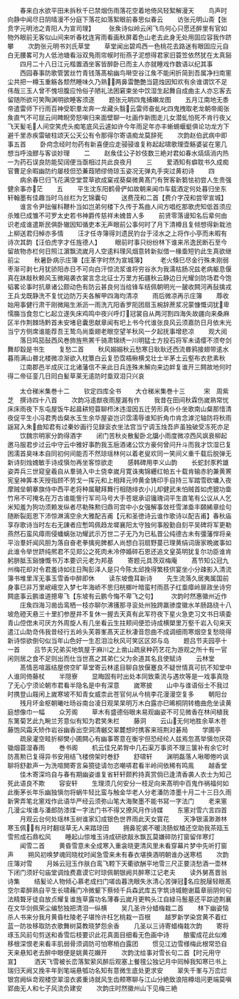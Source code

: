 <!-- { "loadSidebar": true } -->
　　春来白水欲平田未拆秋千已禁烟伤雨落花空着地倚风轻絮解漫天
　　鸟声时向静中闻尽日阴晴漫不分庭下落花如落絮眼前春思似春云
　　访张元明山斋【张贲字元明池之青阳人为宣司理】
　　张矦诗似岭云闲飞鸟何心只愿还醉里有官如物外眼前无客似山间来听春枕连宵雨看画秋屏着色山老去此身无处用固应容我作跻攀
　　次韵张元明书刘氏草堂
　　草堂闻出碧鸡西一色桃花去路迷有眼固应元自白无腰畧可为人低池塘看浴双鳬雨帘幙时衔燕子泥想得君家旧蓑笠依然犹在太真谿
　　四月二十八日江元楷置酒坐客皆醉卧已而主人亦就睡戏作数语以纪其事
　　西园春事防歌管罢丝竹青钱落髙榆幽鸟啭空谷江矦不能闲折简到吾属净扫南窻尘共把一樽玉重觞各颓然睡味久乃熟两鼻雷艶艶当筵烛因知欢有余谁谓饮不足伟哉三玉人曾不愧坦腹应怜俗子陋礼法困窘束坐中饮湿生起舞自成曲主人亦忘客去留随所欲可笑陶渊明欲睡客须逐
　　题张元眀四鬼捕嬾龙图
　　五月江南地无黍帝遣雷师下行雨百神受职羣龙奔一龙藏头翳云雷师奋虬叱四鬼拽取老龙朝帝阍张矦直气不可屈云间睥睨旁怒嗔归来面壁聊一吐画作新图走儿女潜虬怕死不肯行夜乂飞天髪毛人间空笑虎头痴笔底风云遽如许今年雨足年亦丰蜥蜴蝘蜓俱论功龙方下避千里赤疾雷破柱颂天公天公有令那得尔寄语痴龙莫辞死
　　次韵赵伯武病中即事五首
　　卧疴念经时勿药有新喜便应走骎骎谁复称起起啸歌理壶觞婆娑在窻几想当呼浊醪与客谈妙理
　　二
　　赵矦佳公子妙伎数三絶对君如春水熇熇消内热一为药石误良防能契阔便当亟相过共此良夜月
　　三
　　爱酒知有癖耽书久成痴官曹足余暇幽防约屡枝但恐蒹葭陋缪倚琼玉姿况无弹丸手突过黄初诗
　　四
　　病余春巳归飞花满空堂萱草欲成窠戎葵粲微黄髙门有贺客新篘怯初尝人生贵强健余事亦茫
　　五
　　平生沈东阳鹤骨俨如故朝来闻巾车载酒定何处暮归坐东轩翰墨有佳趣当时乌丝栏为乞锦囊句
　　送费茂和二首【费介字茂和尝宰宣城】
　　谁言令尹拙催科鞭朴当如岂弟何楼下久传于蒍曲人间方唱纥那歌虎知低首须应杀雉巳成雏不可罗太史若书神爵传慈祥未媿昔人多
　　前贤零落谩知名后辈何由识老成谁遣斯民俱卧辙因知循吏本无声眼前公事何时了月下清樽且复倾想得新栽池上柳送君归棹亦多情
　　汪才任寺簿得刘遗民钓台于泾水之上将作小亭而未暇有诗次其韵【汪伯虎字才任旌德人】
　　眼前时事只纷纷林下谁来吊逸民断石至今留故物赤栏何日照江濵飘流嵗月人空逺料理风烟意转新拟借一椽埀短钓此生真欲继前尘
　　秋暑卧病示庄簿【庄革字时然为宣城簿】
　　老火倏巳尽金行殊未刚弱枣渐可剥七月犹骄阳赤日不可向白汗惊流浆谁将穷谷氷为我濡枯肠况兹老病躯息偃真在牀敲秋赖风玉微飚袭衣裳言念北征士万里方拓疆秋云静边日光耀剑防场君今饱韬畧论事时抗章诸公颇动色有防云甚良何当给锋车结佩朝明光一皷收闗河再鼔擒戎王兵戈既静洗不复忧边防万夫各解甲四海均清凉
　　雨后微凉再示庄簿
　　蓐收始用事健行肃干刚微飚生淅沥一雨洗亢阳香罗阨团扇玉椀辞蔗浆况蒙慷慨词犹卑懦膓当食忽亡匕起立遂失床鸡鸣中夜兴呼灯冠裳自从两河割四海失故疆向来桑麻区半作荆棘场黔首未安堵皂囊思献章闻有圯上书今代谁张良风云须嘉防日月依末光当宁方侧席谁能荐吾王鸷鸟尚埀翅老眼空望羊秋风一夕起抚事增悲凉
　　观大阅
　　落日鸣笳鼔西风巻斾旌熊罴千骑肃锦绣一川明猛士方投石将军未请缨不须夸剑舞却縠是书生
　　复愁二首
　　秋风嫋嫋秋云愁寒日耿耿还西流昬鸦接翅带逺水暮雨满山昬北楼微凉渐欲入枕簟白云复恐霑梧楸横戈壮士半茅土云壑布衣悲素秋
　　江南郡邑半成灰江北诸藩信不来此日兵连殊未解向来边衅复谁开三闗故地何时得二帝征銮几日囘白髪草莱无逺防时埀双泪只兴哀






　　太仓稊米集巻十二
　　钦定四库全书
　　大仓稊米集巻十三　　　宋　周紫芝　撰诗四十八首
　　次韵冯逺猷夜雨屋漏有作
　　我昔在田间秋霖伤嵗熟常忧床床雨夜下东屯屋饭牛起晨耕短蓑聊栉沐违湿因五迁劳形真仆仆坐歌南山粲那惜清夜促平生小冯君秀齿粲氷玉生余华屋姿岂识霑濡辱谁知折角巾肯念滹沱轴防将秋雨謡冩入朱曲知君有过秦妙画行见録衮衣坐法宫当宁调玉烛吾庐虽独破受冻死亦足
　　饮魏宗明家分韵得酒字
　　闭门苦秋炎散髪卧北牖小雨度微凉西风飒衰柳起邀马服君步过云中守云中雅好事酌我玉巵酒诸公饮方豪何曾问升斗而我才饮湿已复困濡首臭味本自同初何间能否不然琼瑶林何以着老叟欢同一笑间义重千载后脱弹无新诗刻烛媿敏手诗成愼勿再坐客惊欲走
　　感韩碑用李义山韵
　　长蛇封豕矜雄姿弄兵三世窥皇羲自从羣骑入中土侥幸嵗月寛诛夷锦纒红帕五十载肯输赤豹兼黄罴宪皇神筭本天授指顾不劳戈一挥元和上相拜元帅黄金铸印手自持三军踏雪砍墉入夜摩贼垒朝搴旗侍中西平老将种属鞬拜舞行相随绯衣小儿却健武未怕贼首如虎貔功埀竹帛不可掩名在万古谁能訾行军司马号大手苍珉承诏镵瑰词平生直笔有公议从人乞米知羞为狗功须赖发纵者尽勒殊勲归鼎司宫中小女强解事敛祍雪涕埀丰頥絺章绘句随断裂厖恩下沛惊淋漓空余大雅配吉甫【元和圣徳诗云谁作歌诗以配吉甫】春秋庙享存歌诗当时左右无諌者应慙鸣佩趋龙墀襄阳太守独何事殷勤自刻平吴碑将军更勒燕然石蛮风瘴雨侵蟠螭张功耀武示万世二子无乃为已私晋公纯德古未有彊藩悍将亲平治羣奸闻风胆为落自奋老拳擒宛脾都人尚想白羽扇野蔓已理黄绢词唐家晩嵗事如此谁令举世跻纯熈君不见郑公之死肉未冷停婚碎石恩还追文皇英明犹复尔功臣谁肯躬胼胝玉谿慷慨书万本要识元老为邦基
　　寄题元具茨双梅庵
　　髙节知公冠九州梅花却对令君羞诗如往日陶彭泽人是只今陈太邱挽得繁枝供宴坐小分疎影入清流簿书堆里浑无事玉雪香中醉即休
　　读东坡儋耳新诗
　　先生流落久居夷属国前身事巳非万里岷峨空入梦七年海峤不思归桄榔叶暗蛮村雨茘子红埀瘴岭扉政坐诗穷闗底事云鹏谁道摠卑飞【东坡有云鹏今悔不卑飞之句】
　　次韵时然惠徽州近作
　　庄矦四海习凿齿鸾栖一枝亦聊尔沸镬那寻衮处州独跨羸骖度徽水羊肠路绕十八坡危磴天悬三十里扪参歴井不复休一握去天真有此军符夜下星火急吏习文书日填委青山倥偬未可厌方外周旋人有几坐看云生拄颊间便恐诗成横槊里万壑千岩入句来天遣江山助竒伟我昔经行五岭头芙蓉峯髙天正秋凄音怨曲不成调细雨寒烟空复愁晓得新诗惊欲倒句似当年山色好一生忍泪泣秋风可笑区区郊与岛
　　题吕节夫园亭十一首
　　吕节夫兄弟买地筑屋于麻川之上凿山疏泉种药艺花为游观之所十有一官闲则居之食不足则出而仕当世髙之其弟仁父为余道其名且使赋诗
　　云林堂
　　髙情恶喧嚣结屋傍空旷草堂寄云林逺目聊自放偃蹇良不疑世情真可抗不知堂中人谁同倚藤杖
　　半隠寮
　　显晦固有时出处本同致乘流与遇坎等是一戏事真隐了无心宁须论朝市君看半隐名是中有深意
　　嵗寒披
　　山中与谁语俗士不我过时携登山屐闲上嵗寒坡不知青女威柰此苍官何从今桃李花漫漫空复多
　　朝阳台
　　残月坏金枢朝曦吐旸谷南台凌日观杲杲明万木白露亦巳晞桐阴转檐曲危坐读黄庭想像巾一幅
　　众芳阁
　　草木有盛德俗眼未易观幽姿不可见微香在林间植我东篱菊艺此九畹兰芳意似有知为君笑朱栏
　　藤洞
　　云山无何地胜余草木苍藤饱风霜夭矫作岩谷幽香出空洞清樾交翠麓想时携客来班荆对碁局
　　学圃亭
　　疏泉灌空畦折柳樊小圃闗心有幽事寄意在衡宇但恐经纶人兹焉忽髙举愼勿厌荷锄烟蓑湿春雨
　　巻书阁
　　机云佳兄弟胷中几石渠万事资不理三箧补有余它时防髙勲已复得异书安用结飞楼傍架时巻舒
　　舒啸轩
　　渊明磊落人啾唧倦吟讽聊将舒歗声一为洗喧閧寄言枭獍徒请勿恣嘲哢君看半岭间依稀有鸣鳯
　　越香堂
　　佳木寄深坞自与春有期幽姿谁复省轩轩颇矜持真赏倘已逢清香袭人衣士为知己死此语良不欺
　　容安轩
　　生理须几何安分一枝足向来髙明中百鬼作祸福何如此衡茅长年乐幽独愼勿将蜗牛轻比蛮与触金华老人分老潘防漆墨十月二十三日久雨新霁弄笔北窻戏作此语华严经云须弥山笔大海聚墨不能书冩一字法门
　　老来窻几漫尘埃谁与潘郎防漆煤一字法门书不得又撩风月作诗媒
　　东窻对雪六言四首
　　月观云台何处瑶林玉树谁家幻成银色世界雨此天女寳花
　　天净银潢渺渺林寒玉佩有月时翻瑶草无人来踏琼田
　　拥鼻驼裘不暖浇肠蚁榼还空助我茶瓯玉雪煎成石鼎松风
　　睡起山惊堆玉诗成研欲敲氷飘瓦莫嫌碎防打窗留伴寒灯
　　闻雪二首
　　黄昏雪意未全成寒入重衾晓更清风里未看穿幕片梦中先听打窗声
　　朔风初唤梦魂囘晓枕时闻急雪来未有春衣堪换酒明朝谁办送寒桮
　　次韵庄簿对雪
　　月姊云冠玉作肤白鸾飞鞚下天衢欲酬平地雪三尺正要浇愁酒一壶林下闭门须好句庙堂调烛费嘉谟它时琼佩朝银阙共醉寒江记老夫
　　读外舅髙晋翁诗集
　　结髪论人物倾心慕老成扫门嗟齿暮洗眼失氷清心苦弹冠名应脱屦轻眼髙空尔辈醉熟自平生长啸蘓门冷微颦下蔡倾千兵森武库五字筑诗城鲍谢萹章丽阴何句法精聱牙徒自放贞耀复谁旌草露功名薄春云嵗月更鸭头江自緑马鬛墓还平踪迹荆襄在文华剑佩荣尘编愁独把清泪一纵横
　　吴几圣许分蜡梅栽二首
　　林下幽姿恼杀人书来分我月黄昏杜陵老子堪怜许枉乞桃栽一百根
　　越罗新学染宫黄不着红蓝一防妆移取防衣歌舞树莫教晓梦怨余香
　　几圣以三诗寄蜡梅栽次韵
　　寄将琢玉风前句剪送和香雪后枝要识此花真面目细看无色画中诗
　　酿蜜成花此似难移根深恨老来看丰肌弱骨须调防可怕寒梢白露团
　　惯见江边雪様梅此根常恐自天来悬知老去醉中眼便是姚黄花嬾开
　　次韵沈给事对雪长句二首【时元用守宣】
　　洒天飞雪被长峦落絮萦风醉后观塞上餐氊公独记月中囘棹我知寒已书上瑞归天阙又挽丰年到笔端悬瓠功名知有意微生底处更求安
　　翠失千峯与万峦烂银宫阙纵竒观楼空翠湿衣裘重诗就风生齿颊寒聊与江山分絶致浪陪樽俎问更端莫嗔郢曲无人和七子风流负建安
　　次韵庄时然徽州山下见梅三絶

